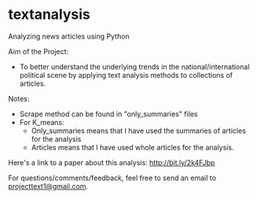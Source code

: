 # textanalysis
Analyzing news articles using Python

Aim of the Project: 
- To better understand the underlying trends in the national/international political scene by applying text analysis methods to collections of articles. 

Notes: 
- Scrape method can be found in "only_summaries" files
- For K_means:
    - Only_summaries means that I have used the summaries of articles for the analysis
    - Articles means that I have used whole articles for the analysis. 
  
    

Here's a link to a paper about this analysis: http://bit.ly/2k4FJbp

For questions/comments/feedback, feel free to send an email to projecttext1@gmail.com. 
